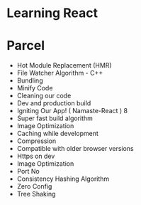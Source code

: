 # Learning React

# Parcel

- Hot Module Replacement (HMR)
- File Watcher Algorithm - C++
- Bundling
- Minify Code
- Cleaning our code
- Dev and production build
- Igniting Our App! ( Namaste-React ) 8
- Super fast build algorithm
- Image Optimization
- Caching while development
- Compression
- Compatible with older browser versions
- Https on dev
- Image Optimization
- Port No
- Consistency Hashing Algorithm
- Zero Config
- Tree Shaking
